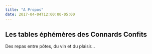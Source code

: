 ```yaml
---
title: "A Propos"
date: 2017-04-04T12:00:00-05:00
---
```


Les tables éphémères des Connards Confits
-----------------------------------------

Des repas entre pôtes, du vin et du plaisir...
